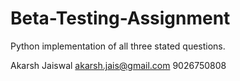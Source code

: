 # Beta-Testing-Assignment
Python implementation of all three stated questions.

Akarsh Jaiswal
akarsh.jais@gmail.com
9026750808
